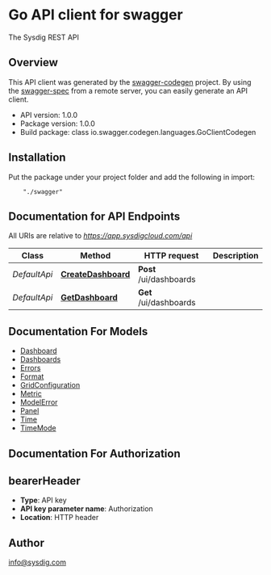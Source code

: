 # Go API client for swagger

The Sysdig REST API

## Overview
This API client was generated by the [swagger-codegen](https://github.com/swagger-api/swagger-codegen) project.  By using the [swagger-spec](https://github.com/swagger-api/swagger-spec) from a remote server, you can easily generate an API client.

- API version: 1.0.0
- Package version: 1.0.0
- Build package: class io.swagger.codegen.languages.GoClientCodegen

## Installation
Put the package under your project folder and add the following in import:
```
    "./swagger"
```

## Documentation for API Endpoints

All URIs are relative to *https://app.sysdigcloud.com/api*

Class | Method | HTTP request | Description
------------ | ------------- | ------------- | -------------
*DefaultApi* | [**CreateDashboard**](docs/DefaultApi.md#createdashboard) | **Post** /ui/dashboards | 
*DefaultApi* | [**GetDashboard**](docs/DefaultApi.md#getdashboard) | **Get** /ui/dashboards | 


## Documentation For Models

 - [Dashboard](docs/Dashboard.md)
 - [Dashboards](docs/Dashboards.md)
 - [Errors](docs/Errors.md)
 - [Format](docs/Format.md)
 - [GridConfiguration](docs/GridConfiguration.md)
 - [Metric](docs/Metric.md)
 - [ModelError](docs/ModelError.md)
 - [Panel](docs/Panel.md)
 - [Time](docs/Time.md)
 - [TimeMode](docs/TimeMode.md)


## Documentation For Authorization


## bearerHeader

- **Type**: API key 
- **API key parameter name**: Authorization
- **Location**: HTTP header


## Author

info@sysdig.com

